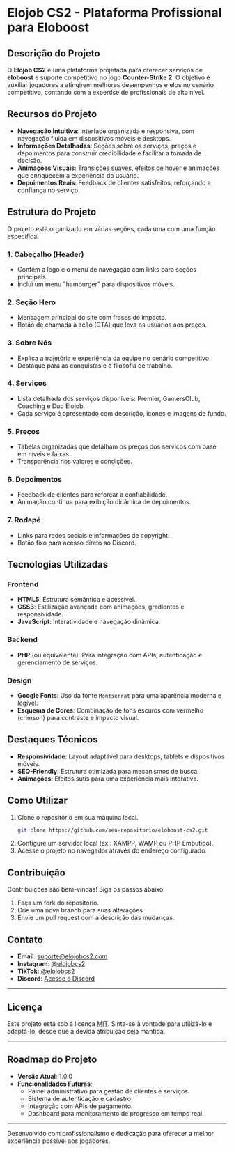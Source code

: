 
# Elojob CS2 - Plataforma Profissional para Eloboost

## **Descrição do Projeto**
O **Elojob CS2** é uma plataforma projetada para oferecer serviços de **eloboost** e suporte competitivo no jogo **Counter-Strike 2**. 
O objetivo é auxiliar jogadores a atingirem melhores desempenhos e elos no cenário competitivo, contando com a expertise de profissionais de alto nível.

## **Recursos do Projeto**
- **Navegação Intuitiva**: Interface organizada e responsiva, com navegação fluida em dispositivos móveis e desktops.
- **Informações Detalhadas**: Seções sobre os serviços, preços e depoimentos para construir credibilidade e facilitar a tomada de decisão.
- **Animações Visuais**: Transições suaves, efeitos de hover e animações que enriquecem a experiência do usuário.
- **Depoimentos Reais**: Feedback de clientes satisfeitos, reforçando a confiança no serviço.

## **Estrutura do Projeto**
O projeto está organizado em várias seções, cada uma com uma função específica:

### 1. **Cabeçalho (Header)**
- Contém a logo e o menu de navegação com links para seções principais.
- Inclui um menu "hamburger" para dispositivos móveis.

### 2. **Seção Hero**
- Mensagem principal do site com frases de impacto.
- Botão de chamada à ação (CTA) que leva os usuários aos preços.

### 3. **Sobre Nós**
- Explica a trajetória e experiência da equipe no cenário competitivo.
- Destaque para as conquistas e a filosofia de trabalho.

### 4. **Serviços**
- Lista detalhada dos serviços disponíveis: Premier, GamersClub, Coaching e Duo Elojob.
- Cada serviço é apresentado com descrição, ícones e imagens de fundo.

### 5. **Preços**
- Tabelas organizadas que detalham os preços dos serviços com base em níveis e faixas.
- Transparência nos valores e condições.

### 6. **Depoimentos**
- Feedback de clientes para reforçar a confiabilidade.
- Animação contínua para exibição dinâmica de depoimentos.

### 7. **Rodapé**
- Links para redes sociais e informações de copyright.
- Botão fixo para acesso direto ao Discord.

## **Tecnologias Utilizadas**
### **Frontend**
- **HTML5**: Estrutura semântica e acessível.
- **CSS3**: Estilização avançada com animações, gradientes e responsividade.
- **JavaScript**: Interatividade e navegação dinâmica.

### **Backend**
- **PHP** (ou equivalente): Para integração com APIs, autenticação e gerenciamento de serviços.

### **Design**
- **Google Fonts**: Uso da fonte `Montserrat` para uma aparência moderna e legível.
- **Esquema de Cores**: Combinação de tons escuros com vermelho (crimson) para contraste e impacto visual.

## **Destaques Técnicos**
- **Responsividade**: Layout adaptável para desktops, tablets e dispositivos móveis.
- **SEO-Friendly**: Estrutura otimizada para mecanismos de busca.
- **Animações**: Efeitos sutis para uma experiência mais interativa.

## **Como Utilizar**
1. Clone o repositório em sua máquina local.
   ```bash
   git clone https://github.com/seu-repositorio/eloboost-cs2.git
   ```
2. Configure um servidor local (ex.: XAMPP, WAMP ou PHP Embutido).
3. Acesse o projeto no navegador através do endereço configurado.

## **Contribuição**
Contribuições são bem-vindas! Siga os passos abaixo:
1. Faça um fork do repositório.
2. Crie uma nova branch para suas alterações.
3. Envie um pull request com a descrição das mudanças.

## **Contato**
- **Email**: suporte@elojobcs2.com
- **Instagram**: [@elojobcs2](https://www.instagram.com/elojobcs2/)
- **TikTok**: [@elojobcs2](https://www.tiktok.com/@elojobcs2)
- **Discord**: [Acesse o Discord](https://discord.com/invite/elojobcs2)

---

## **Licença**
Este projeto está sob a licença [MIT](LICENSE.TXT). Sinta-se à vontade para utilizá-lo e adaptá-lo, desde que a devida atribuição seja mantida.

---

## **Roadmap do Projeto**
- **Versão Atual**: 1.0.0
- **Funcionalidades Futuras**:
  - Painel administrativo para gestão de clientes e serviços.
  - Sistema de autenticação e cadastro.
  - Integração com APIs de pagamento.
  - Dashboard para monitoramento de progresso em tempo real.

---

Desenvolvido com profissionalismo e dedicação para oferecer a melhor experiência possível aos jogadores.
